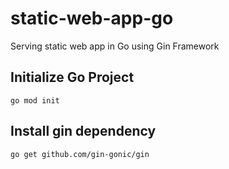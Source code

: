 # static-web-app-go

Serving static web app in Go using Gin Framework

## Initialize Go Project

```
go mod init
```

## Install gin dependency

```
go get github.com/gin-gonic/gin
```
